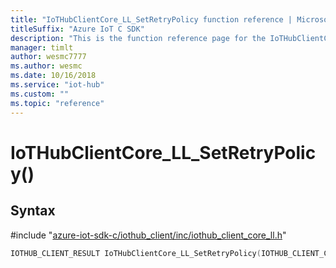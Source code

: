 ```yaml
---                             
title: "IoTHubClientCore_LL_SetRetryPolicy function reference | Microsoft Docs" 
titleSuffix: "Azure IoT C SDK"            
description: "This is the function reference page for the IoTHubClientCore_LL_SetRetryPolicy() function in the Azure IoT C SDK. This SDK is used with Azure IoT Hub and Azure IoT Hub Device Provisioning Service"            
manager: timlt                 
author: wesmc7777              
ms.author: wesmc               
ms.date: 10/16/2018                    
ms.service: "iot-hub"             
ms.custom: ""                
ms.topic: "reference"        
---                            
```


# IoTHubClientCore_LL_SetRetryPolicy()

## Syntax

\#include "[azure-iot-sdk-c/iothub_client/inc/iothub_client_core_ll.h](../iothub-client-core-ll-h.md)"  
```C
IOTHUB_CLIENT_RESULT IoTHubClientCore_LL_SetRetryPolicy(IOTHUB_CLIENT_CORE_LL_HANDLE  C2);
```

